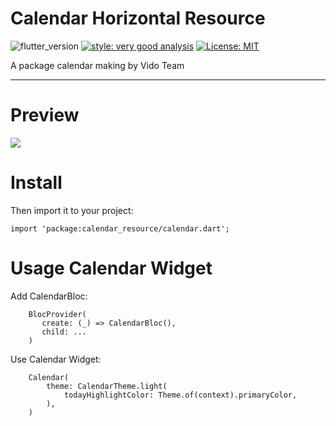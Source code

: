 # Calendar Horizontal Resource

![flutter_version][flutter_badge]
[![style: very good analysis][very_good_analysis_badge]][very_good_analysis_link]
[![License: MIT][license_badge]][license_link]

A package calendar making by Vido Team

---

# Preview

<img src="https://raw.github.com/vuitv/calendar_resource/assets/preview.png">

# Install

Then import it to your project:

`import 'package:calendar_resource/calendar.dart';`

# Usage Calendar Widget

Add CalendarBloc:

```
    BlocProvider(
       create: (_) => CalendarBloc(),
       child: ...
    )
```

Use Calendar Widget:

```
    Calendar(
        theme: CalendarTheme.light(
            todayHighlightColor: Theme.of(context).primaryColor,
        ),
    )
```

[flutter_badge]: https://img.shields.io/badge/flutter-v3.0.5-blue

[license_badge]: https://img.shields.io/badge/license-MIT-blue.svg

[license_link]: https://opensource.org/licenses/MIT

[very_good_analysis_badge]: https://img.shields.io/badge/style-very_good_analysis-B22C89.svg

[very_good_analysis_link]: https://pub.dev/packages/very_good_analysis

